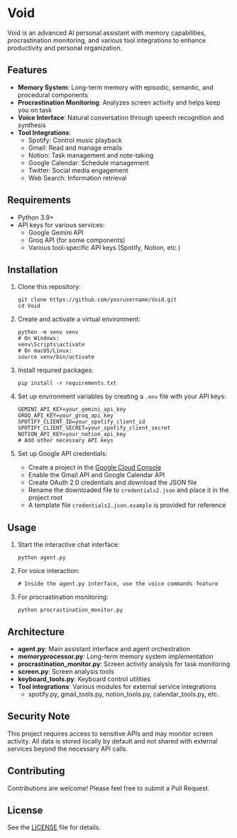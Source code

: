 # Void

Void is an advanced AI personal assistant with memory capabilities, procrastination monitoring, and various tool integrations to enhance productivity and personal organization.

## Features

- **Memory System**: Long-term memory with episodic, semantic, and procedural components
- **Procrastination Monitoring**: Analyzes screen activity and helps keep you on task
- **Voice Interface**: Natural conversation through speech recognition and synthesis
- **Tool Integrations**:
  - Spotify: Control music playback
  - Gmail: Read and manage emails
  - Notion: Task management and note-taking
  - Google Calendar: Schedule management
  - Twitter: Social media engagement
  - Web Search: Information retrieval

## Requirements

- Python 3.9+
- API keys for various services:
  - Google Gemini API
  - Groq API (for some components)
  - Various tool-specific API keys (Spotify, Notion, etc.)

## Installation

1. Clone this repository:
   ```
   git clone https://github.com/yourusername/Void.git
   cd Void
   ```

2. Create and activate a virtual environment:
   ```
   python -m venv venv
   # On Windows:
   venv\Scripts\activate
   # On macOS/Linux:
   source venv/bin/activate
   ```

3. Install required packages:
   ```
   pip install -r requirements.txt
   ```

4. Set up environment variables by creating a `.env` file with your API keys:
   ```
   GEMINI_API_KEY=your_gemini_api_key
   GROQ_API_KEY=your_groq_api_key
   SPOTIFY_CLIENT_ID=your_spotify_client_id
   SPOTIFY_CLIENT_SECRET=your_spotify_client_secret
   NOTION_API_KEY=your_notion_api_key
   # Add other necessary API keys
   ```

5. Set up Google API credentials:
   - Create a project in the [Google Cloud Console](https://console.cloud.google.com/)
   - Enable the Gmail API and Google Calendar API
   - Create OAuth 2.0 credentials and download the JSON file
   - Rename the downloaded file to `credentials2.json` and place it in the project root
   - A template file `credentials2.json.example` is provided for reference

## Usage

1. Start the interactive chat interface:
   ```
   python agent.py
   ```

2. For voice interaction:
   ```
   # Inside the agent.py interface, use the voice commands feature
   ```

3. For procrastination monitoring:
   ```
   python procrastination_monitor.py
   ```

## Architecture

- **agent.py**: Main assistant interface and agent orchestration
- **memoryprocessor.py**: Long-term memory system implementation
- **procrastination_monitor.py**: Screen activity analysis for task monitoring
- **screen.py**: Screen analysis tools
- **keyboard_tools.py**: Keyboard control utilities
- **Tool integrations**: Various modules for external service integrations
  - spotify.py, gmail_tools.py, notion_tools.py, calendar_tools.py, etc.

## Security Note

This project requires access to sensitive APIs and may monitor screen activity. All data is stored locally by default and not shared with external services beyond the necessary API calls.

## Contributing

Contributions are welcome! Please feel free to submit a Pull Request.

## License

See the [LICENSE](LICENSE) file for details.